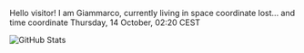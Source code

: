 Hello visitor! I am Giammarco, currently living in space coordinate lost... and time coordinate Thursday, 14 October, 02:20 CEST

![GitHub Stats](https://github-readme-stats.vercel.app/api?username=grcasanova)
